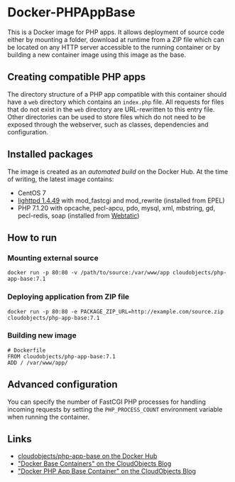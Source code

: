 # Docker-PHPAppBase

This is a Docker image for PHP apps. It allows deployment of source code either by mounting a folder, download at runtime from a ZIP file which can be located on any HTTP server accessible to the running container or by building a new container image using this image as the base.

## Creating compatible PHP apps

The directory structure of a PHP app compatible with this container should have a `web` directory which contains an `index.php` file. All requests for files that do not exist in the `web` directory are URL-rewritten to this entry file. Other directories can be used to store files which do not need to be exposed through the webserver, such as classes, dependencies and configuration.

## Installed packages

The image is created as an _automated build_ on the Docker Hub. At the time of writing, the latest image contains:

* CentOS 7
* [lighttpd 1.4.49](https://www.lighttpd.net/2017/1/14/1.4.45/) with mod\_fastcgi and mod\_rewrite (installed from EPEL)
* PHP 7.1.20 with opcache, pecl-apcu, pdo, mysql, xml, mbstring, gd, pecl-redis, soap (installed from [Webtatic](https://webtatic.com))

## How to run

### Mounting external source

    docker run -p 80:80 -v /path/to/source:/var/www/app cloudobjects/php-app-base:7.1

### Deploying application from ZIP file

    docker run -p 80:80 -e PACKAGE_ZIP_URL=http://example.com/source.zip cloudobjects/php-app-base:7.1

### Building new image

    # Dockerfile
    FROM cloudobjects/php-app-base:7.1
    ADD / /var/www/app/

## Advanced configuration

You can specify the number of FastCGI PHP processes for handling incoming requests by setting the `PHP_PROCESS_COUNT` environment variable when running the container.

## Links

* [cloudobjects/php-app-base on the Docker Hub](https://hub.docker.com/r/cloudobjects/php-app-base/)
* ["Docker Base Containers" on the CloudObjects Blog](https://blog.cloudobjects.io/devops/opensource/2017/03/06/docker-base-containers/)
* ["Docker PHP App Base Container" on the CloudObjects Blog](https://blog.cloudobjects.io/devops/opensource/2017/03/23/docker-php-app-base/)